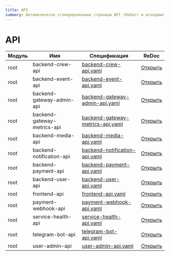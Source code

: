 ```yaml
---
title: API
summary: Автоматически сгенерированные страницы API (ReDoc) и исходные спецификации.
---
```


# API

| Модуль | Имя | Спецификация | ReDoc |
|---|---|---|---|
| root | backend-crew-api | [backend-crew-api.yaml](specs/root/backend-crew-api.yaml) | [Открыть](redoc/root/backend-crew-api.html) |
| root | backend-event-api | [backend-event-api.yaml](specs/root/backend-event-api.yaml) | [Открыть](redoc/root/backend-event-api.html) |
| root | backend-gateway-admin-api | [backend-gateway-admin-api.yaml](specs/root/backend-gateway-admin-api.yaml) | [Открыть](redoc/root/backend-gateway-admin-api.html) |
| root | backend-gateway-metrics-api | [backend-gateway-metrics-api.yaml](specs/root/backend-gateway-metrics-api.yaml) | [Открыть](redoc/root/backend-gateway-metrics-api.html) |
| root | backend-media-api | [backend-media-api.yaml](specs/root/backend-media-api.yaml) | [Открыть](redoc/root/backend-media-api.html) |
| root | backend-notification-api | [backend-notification-api.yaml](specs/root/backend-notification-api.yaml) | [Открыть](redoc/root/backend-notification-api.html) |
| root | backend-payment-api | [backend-payment-api.yaml](specs/root/backend-payment-api.yaml) | [Открыть](redoc/root/backend-payment-api.html) |
| root | backend-user-api | [backend-user-api.yaml](specs/root/backend-user-api.yaml) | [Открыть](redoc/root/backend-user-api.html) |
| root | frontend-api | [frontend-api.yaml](specs/root/frontend-api.yaml) | [Открыть](redoc/root/frontend-api.html) |
| root | payment-webhook-api | [payment-webhook-api.yaml](specs/root/payment-webhook-api.yaml) | [Открыть](redoc/root/payment-webhook-api.html) |
| root | service-health-api | [service-health-api.yaml](specs/root/service-health-api.yaml) | [Открыть](redoc/root/service-health-api.html) |
| root | telegram-bot-api | [telegram-bot-api.yaml](specs/root/telegram-bot-api.yaml) | [Открыть](redoc/root/telegram-bot-api.html) |
| root | user-admin-api | [user-admin-api.yaml](specs/root/user-admin-api.yaml) | [Открыть](redoc/root/user-admin-api.html) |
